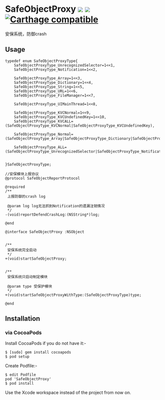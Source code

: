 # SafeObjectProxy ![](http://cocoapod-badges.herokuapp.com/v/SafeObjectProxy/badge.png) ![](http://cocoapod-badges.herokuapp.com/p/SafeObjectProxy/badge.png)  [![Carthage compatible](https://img.shields.io/badge/Carthage-compatible-4BC51D.svg?style=flat)](https://github.com/Carthage/Carthage)

安保系统，防御crash

## Usage
```
typedef enum SafeObjectProxyType{
    SafeObjectProxyType_UnrecognizedSelector=1<<1,
    SafeObjectProxyType_Notification=1<<2,
    
    SafeObjectProxyType_Array=1<<3,
    SafeObjectProxyType_Dictionary=1<<4,
    SafeObjectProxyType_String=1<<5,
    SafeObjectProxyType_URL=1<<6,
    SafeObjectProxyType_FileManager=1<<7,
    
    SafeObjectProxyType_UIMainThread=1<<8,
    
    SafeObjectProxyType_KVCNormal=1<<9,
    SafeObjectProxyType_KVCUndefinedKey=1<<10,
    SafeObjectProxyType_KVCALL=(SafeObjectProxyType_KVCNormal|SafeObjectProxyType_KVCUndefinedKey),
    
    SafeObjectProxyType_Normal=(SafeObjectProxyType_Array|SafeObjectProxyType_Dictionary|SafeObjectProxyType_String|SafeObjectProxyType_URL|SafeObjectProxyType_FileManager),
    
    SafeObjectProxyType_ALL=(SafeObjectProxyType_UnrecognizedSelector|SafeObjectProxyType_Notification|SafeObjectProxyType_UIMainThread|SafeObjectProxyType_Array|SafeObjectProxyType_Dictionary|SafeObjectProxyType_String|SafeObjectProxyType_URL|SafeObjectProxyType_FileManager|SafeObjectProxyType_KVCALL),
    
    
}SafeObjectProxyType;

//安保模块上报协议
@protocol SafeObjectReportProtocol

@required
/**
 上报防御的crash log
 
 @param log log无法抓到Notification的遗漏注销情况
 */
-(void)reportDefendCrashLog:(NSString*)log;

@end

@interface SafeObjectProxy :NSObject


/**
 安保系统完全启动
 */
+(void)startSafeObjectProxy;


/**
 安保系统只启动制定模块

 @param type 受保护模块
 */
+(void)startSafeObjectProxyWithType:(SafeObjectProxyType)type;

@end
```

## Installation

### via CocoaPods
Install CocoaPods if you do not have it:-
````
$ [sudo] gem install cocoapods
$ pod setup
````
Create Podfile:-
````
$ edit Podfile
pod 'SafeObjectProxy'
$ pod install
````
Use the Xcode workspace instead of the project from now on.
